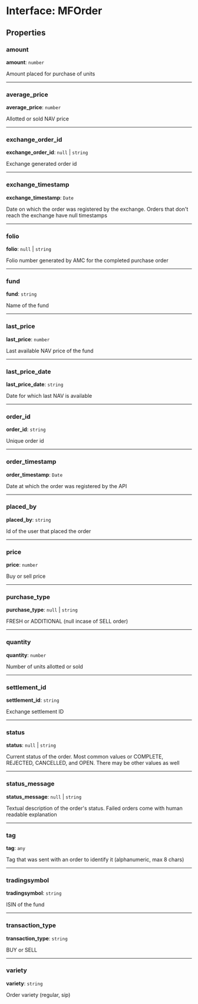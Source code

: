 # Interface: MFOrder

## Properties

### amount

 **amount**: `number`

Amount placed for purchase of units

___

### average\_price

 **average\_price**: `number`

Allotted or sold NAV price

___

### exchange\_order\_id

 **exchange\_order\_id**: ``null`` \| `string`

Exchange generated order id

___

### exchange\_timestamp

 **exchange\_timestamp**: `Date`

Date on which the order was registered by the exchange. Orders that don't reach the exchange have null timestamps

___

### folio

 **folio**: ``null`` \| `string`

Folio number generated by AMC for the completed purchase order

___

### fund

 **fund**: `string`

Name of the fund

___

### last\_price

 **last\_price**: `number`

Last available NAV price of the fund

___

### last\_price\_date

 **last\_price\_date**: `string`

Date for which last NAV is available

___

### order\_id

 **order\_id**: `string`

Unique order id

___

### order\_timestamp

 **order\_timestamp**: `Date`

Date at which the order was registered by the API

___

### placed\_by

 **placed\_by**: `string`

Id of the user that placed the order

___

### price

 **price**: `number`

Buy or sell price

___

### purchase\_type

 **purchase\_type**: ``null`` \| `string`

FRESH or ADDITIONAL (null incase of SELL order)

___

### quantity

 **quantity**: `number`

Number of units allotted or sold

___

### settlement\_id

 **settlement\_id**: `string`

Exchange settlement ID

___

### status

 **status**: ``null`` \| `string`

Current status of the order.
Most common values or COMPLETE, REJECTED, CANCELLED, and OPEN. There may be other values as well

___

### status\_message

 **status\_message**: ``null`` \| `string`

Textual description of the order's status. Failed orders come with human readable explanation

___

### tag

 **tag**: `any`

Tag that was sent with an order to identify it (alphanumeric, max 8 chars)

___

### tradingsymbol

 **tradingsymbol**: `string`

ISIN of the fund

___

### transaction\_type

 **transaction\_type**: `string`

BUY or SELL

___

### variety

 **variety**: `string`

Order variety (regular, sip)
